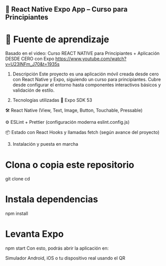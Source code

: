 ## 📱 React Native Expo App – Curso para Principiantes

# 🎥 Fuente de aprendizaje

Basado en el video: Curso REACT NATIVE para Principiantes + Aplicación DESDE CERO con Expo
https://www.youtube.com/watch?v=U23lNFm_J70&t=1935s

1. Descripción
   Este proyecto es una aplicación móvil creada desde cero con React Native y Expo, siguiendo un curso para principiantes. Cubre desde configurar el entorno hasta componentes interactivos básicos y validación de estilo.

2. Tecnologías utilizadas
   🔧 Expo SDK 53

🛠️ React Native (View, Text, Image, Button, Touchable, Pressable)

⚙️ ESLint + Prettier (configuración moderna eslint.config.js)

📦 Estado con React Hooks y llamadas fetch (según avance del proyecto)

3. Instalación y puesta en marcha

# Clona o copia este repositorio

git clone <URL-del-proyecto>
cd <nombre-del-proyecto>

# Instala dependencias

npm install

# Levanta Expo

npm start
Con esto, podrás abrir la aplicación en:

Simulador Android, iOS o tu dispositivo real usando el QR
